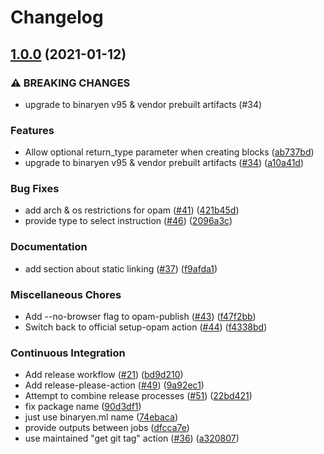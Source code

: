 # Changelog

## [1.0.0](https://www.github.com/grain-lang/binaryen.ml/compare/v0.5.0...v1.0.0) (2021-01-12)


### ⚠ BREAKING CHANGES

* upgrade to binaryen v95 & vendor prebuilt artifacts (#34)

### Features

* Allow optional return_type parameter when creating blocks ([ab737bd](https://www.github.com/grain-lang/binaryen.ml/commit/ab737bd4940a4534a84d1dcff2d0a42cd49cdd38))
* upgrade to binaryen v95 & vendor prebuilt artifacts ([#34](https://www.github.com/grain-lang/binaryen.ml/issues/34)) ([a10a41d](https://www.github.com/grain-lang/binaryen.ml/commit/a10a41d6bed2bbe8dbf0e9a973f1d9a8f844a44e))


### Bug Fixes

* add arch & os restrictions for opam ([#41](https://www.github.com/grain-lang/binaryen.ml/issues/41)) ([421b45d](https://www.github.com/grain-lang/binaryen.ml/commit/421b45d152bf8c5e15ba55e60357ab6c2d7a25f4))
* provide type to select instruction ([#46](https://www.github.com/grain-lang/binaryen.ml/issues/46)) ([2096a3c](https://www.github.com/grain-lang/binaryen.ml/commit/2096a3c2a219212519be3498c831d2e9d234a0ee))


### Documentation

* add section about static linking ([#37](https://www.github.com/grain-lang/binaryen.ml/issues/37)) ([f9afda1](https://www.github.com/grain-lang/binaryen.ml/commit/f9afda1bf80fbf06173cc1d6767164d4d93e12a5))


### Miscellaneous Chores

* Add --no-browser flag to opam-publish ([#43](https://www.github.com/grain-lang/binaryen.ml/issues/43)) ([f47f2bb](https://www.github.com/grain-lang/binaryen.ml/commit/f47f2bb1ed2016ab9f82e25e67dcc727958581c2))
* Switch back to official setup-opam action ([#44](https://www.github.com/grain-lang/binaryen.ml/issues/44)) ([f4338bd](https://www.github.com/grain-lang/binaryen.ml/commit/f4338bd110bf5c116a8a99f9b868a83a3da82d11))


### Continuous Integration

* Add release workflow ([#21](https://www.github.com/grain-lang/binaryen.ml/issues/21)) ([bd9d210](https://www.github.com/grain-lang/binaryen.ml/commit/bd9d210f26e7dc42ba452ee6283696d538e5bbc1))
* Add release-please-action ([#49](https://www.github.com/grain-lang/binaryen.ml/issues/49)) ([9a92ec1](https://www.github.com/grain-lang/binaryen.ml/commit/9a92ec129ec12d19b2d97ca25bfd980cf20e4bc2))
* Attempt to combine release processes ([#51](https://www.github.com/grain-lang/binaryen.ml/issues/51)) ([22bd421](https://www.github.com/grain-lang/binaryen.ml/commit/22bd42138fe2822339fde3efe378de2cdf1a7de9))
* fix package name ([90d3df1](https://www.github.com/grain-lang/binaryen.ml/commit/90d3df1f977316bc4dc67094e8a455ac352403a1))
* just use binaryen.ml name ([74ebaca](https://www.github.com/grain-lang/binaryen.ml/commit/74ebaca196ef826f2a73c5237d0b255d98a957ba))
* provide outputs between jobs ([dfcca7e](https://www.github.com/grain-lang/binaryen.ml/commit/dfcca7eb76f497402427e8f7fcbb1525369bf97f))
* use maintained "get git tag" action ([#36](https://www.github.com/grain-lang/binaryen.ml/issues/36)) ([a320807](https://www.github.com/grain-lang/binaryen.ml/commit/a3208076544a8c05a5c7bc43895ea8a19bb3bb15))

